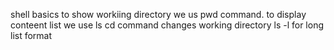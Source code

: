 shell basics
 to show workiing directory we us pwd command. to display conteent list we use ls
cd command changes working directory
ls -l for long list format
